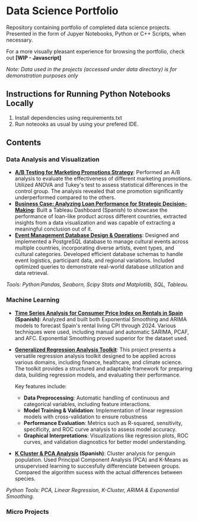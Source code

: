 # Data Science Portfolio
Repository containing portfolio of completed data science projects. Presented in the form of Jupyer Notebooks, Python or C++ Scripts, when necessary. 

For a more visually pleasant experience for browsing the portfolio, check out **[WIP - Javascript]**

*Note: Data used in the projects (accessed under data directory) is for demonstration purposes only*

## Instructions for Running Python Notebooks Locally
1. Install dependencies using requirements.txt
2. Run noteooks as usual by using your prefered IDE.

## Contents
### Data Analysis and Visualization
- **[A/B Testing for Marketing Promotions Strategy](https://github.com/rbravez/portfolio/blob/main/projects/ABTesing.ipynb)**:  Performed an A/B analysis to evaluate the effectiveness of different marketing promotions. Utilized ANOVA and Tukey's test to assess statistical differences in the control group. The analysis revealed that one promotion significantly underperformed compared to the others.
- **[Business Case: Analyzing Loan Performance for Strategic Decision-Making](https://github.com/rbravez/portfolio/blob/main/projects/Tableau/businesscase.md)**: Built a Tableau Dashboard (Spanish) to showcase the performance of loan-like product across different countries, extracted insights from a data visualization and was capable of extracting a meaningful conclusion out of it.
- **[Event Management Database Design & Operations](https://github.com/rbravez/portfolio/blob/main/projects/SQL/sql1.md)**: Designed and implemented a PostgreSQL database to manage cultural events across multiple countries, incorporating diverse artists, event types, and cultural categories. Developed efficient database schemas to handle event logistics, participant data, and regional variations. Included optimized queries to demonstrate real-world database utilization and data retrieval.
  
 *Tools: Python:Pandas, Seaborn, Scipy Stats and Matplotlib, SQL, Tableau.*
 ### Machine Learning
  - **[Time Series Analysis for Consumer Price Index on Rentals in Spain](https://github.com/rbravez/portfolio/blob/main/projects/Time%20Series%20Analysis/entregable.ipynb) (Spanish)**: Analyzed and built both Exponential Smoothing and ARIMA models to forecast Spain's rental living CPI through 2024. Various techniques were used, including manual and automatic SARIMA, PCAF, and AFC. Exponential Smoothing proved superior for the dataset used.
  - **[Generalized Regression Analysis Toolkit](https://github.com/rbravez/portfolio/blob/main/projects/Regression%20Analysis/introduction.md)**: This project presents a versatile regression analysis toolkit designed to be applied across various domains, including finance, healthcare, and climate science. The toolkit provides a structured and adaptable framework for preparing data, building regression models, and evaluating their performance.

     Key features include:
     - **Data Preprocessing**: Automatic handling of continuous and categorical variables, including feature interactions.
     -  **Model Training & Validation**: Implementation of linear regression models with cross-validation to ensure robustness
     -  **Performance Evaluation**: Metrics such as R-squared, sensitivity, specificity, and ROC curve analysis to assess model accuracy.
     -  **Graphical Interpretations**: Visualizations like regression plots, ROC curves, and validation diagnostics for better model understanding.
  - **[K Cluster & PCA Analysis](https://github.com/rbravez/portfolio/blob/main/projects/K%20Cluster%20Analysis/Actividad%20de%20ACP%20y%20Cluster.ipynb) (Spanish)**: Cluster analysis for penguin population. Used Principal Component Analysis (PCA) and K-Means as unsupervised learning to succesfully differenciate between groups. Compared the algorithm sucess with the actual differences between species.
 
 *Python Tools: PCA, Linear Regression, K-Cluster, ARIMA & Exponential Smoothing.*
### Micro Projects 

